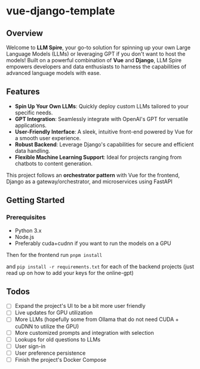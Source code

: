 # vue-django-template

## Overview

Welcome to **LLM Spire**, your go-to solution for spinning up your own Large Language Models (LLMs) or leveraging GPT if you don't want to host the models! Built on a powerful combination of **Vue** and **Django**, LLM Spire empowers developers and data enthusiasts to harness the capabilities of advanced language models with ease.

## Features

- **Spin Up Your Own LLMs**: Quickly deploy custom LLMs tailored to your specific needs.
- **GPT Integration**: Seamlessly integrate with OpenAI's GPT for versatile applications.
- **User-Friendly Interface**: A sleek, intuitive front-end powered by Vue for a smooth user experience.
- **Robust Backend**: Leverage Django's capabilities for secure and efficient data handling.
- **Flexible Machine Learning Support**: Ideal for projects ranging from chatbots to content generation.

This project follows an **orchestrator pattern** with Vue for the frontend, Django as a gateway/orchestrator, and microservices using FastAPI 


## Getting Started

### Prerequisites

- Python 3.x
- Node.js
- Preferably cuda+cudnn if you want to run the models on a GPU
  
Then for the frontend run `pnpm install`

and `pip install -r requirements.txt` for each of the backend projects (just read up on how to add your keys for the online-gpt)



## Todos
- [ ] Expand the project's UI to be a bit more user friendly
- [ ] Live updates for GPU utilization
- [ ] More LLMs (hopefully some from Ollama that do not need CUDA + cuDNN to utilize the GPU)
- [ ] More customized prompts and integration with selection
- [ ] Lookups for old questions to LLMs
- [ ] User sign-in
- [ ] User preference persistence 
- [ ] Finish the project's Docker Compose
